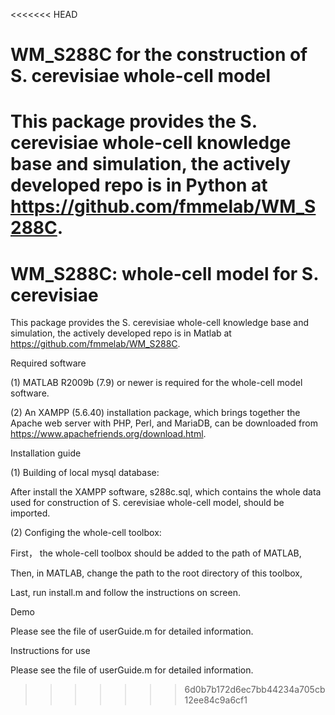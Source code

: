 <<<<<<< HEAD
# WM_S288C for the construction of S. cerevisiae whole-cell model
This package provides the S. cerevisiae whole-cell knowledge base and simulation, the actively developed repo is in Python at https://github.com/fmmelab/WM_S288C.
=======
# WM_S288C: whole-cell model for S. cerevisiae
This package provides the S. cerevisiae whole-cell knowledge base and simulation, the actively developed repo is in Matlab at https://github.com/fmmelab/WM_S288C.

Required software

(1) MATLAB R2009b (7.9) or newer is required for the whole-cell model software.

(2) An XAMPP (5.6.40) installation package, which brings together the Apache web server with PHP, Perl, and MariaDB, can be downloaded from https://www.apachefriends.org/download.html.

Installation guide

(1) Building of local mysql database:

After install the XAMPP software, s288c.sql, which contains the whole data used for construction of S. cerevisiae whole-cell model, should be imported.

(2) Configing the whole-cell toolbox:

First， the whole-cell toolbox should be added to the path of MATLAB,

Then, in MATLAB, change the path to the root directory of this toolbox,

Last, run install.m and follow the instructions on screen.


Demo

Please see the file of userGuide.m for detailed information.


Instructions for use

Please see the file of userGuide.m for detailed information.
>>>>>>> 6d0b7b172d6ec7bb44234a705cb12ee84c9a6cf1
